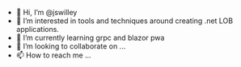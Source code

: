 - 👋 Hi, I’m @jswilley
- 👀 I’m interested in tools and techniques around creating .net LOB applications.
- 🌱 I’m currently learning grpc and blazor pwa
- 💞️ I’m looking to collaborate on ...
- 📫 How to reach me ...

<!---
jswilley/jswilley is a ✨ special ✨ repository because its `README.md` (this file) appears on your GitHub profile.
You can click the Preview link to take a look at your changes.
--->
